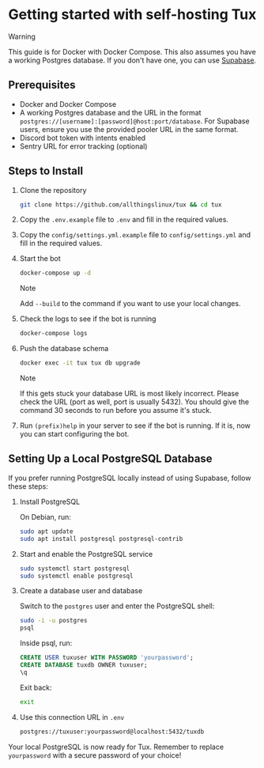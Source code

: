 # Getting started with self-hosting Tux

> [!WARNING]
> This guide is for Docker with Docker Compose. This also assumes you have a working Postgres database. If you don't have one, you can use [Supabase](https://supabase.io/).

## Prerequisites

- Docker and Docker Compose
- A working Postgres database and the URL in the format `postgres://[username]:[password]@host:port/database`. For Supabase users, ensure you use the provided pooler URL in the same format.
- Discord bot token with intents enabled
- Sentry URL for error tracking (optional)

## Steps to Install

1. Clone the repository

    ```bash
    git clone https://github.com/allthingslinux/tux && cd tux
    ```

2. Copy the `.env.example` file to `.env` and fill in the required values.

3. Copy the `config/settings.yml.example` file to `config/settings.yml` and fill in the required values.

4. Start the bot

    ```bash
    docker-compose up -d
    ```

    > [!NOTE]
    > Add `--build` to the command if you want to use your local changes.

5. Check the logs to see if the bot is running

    ```bash
    docker-compose logs
    ```

6. Push the database schema

    ```bash
    docker exec -it tux tux db upgrade
    ```

    > [!NOTE]
    > If this gets stuck your database URL is most likely incorrect. Please check the URL (port as well, port is usually 5432). You should give the command 30 seconds to run before you assume it's stuck.

7. Run `(prefix)help` in your server to see if the bot is running. If it is, now you can start configuring the bot.

## Setting Up a Local PostgreSQL Database

If you prefer running PostgreSQL locally instead of using Supabase, follow these steps:

1. Install PostgreSQL

   On Debian, run:

   ```bash
   sudo apt update
   sudo apt install postgresql postgresql-contrib
   ```

2. Start and enable the PostgreSQL service

   ```bash
   sudo systemctl start postgresql
   sudo systemctl enable postgresql
   ```

3. Create a database user and database

   Switch to the `postgres` user and enter the PostgreSQL shell:

   ```bash
   sudo -i -u postgres
   psql
   ```

   Inside psql, run:

   ```sql
   CREATE USER tuxuser WITH PASSWORD 'yourpassword';
   CREATE DATABASE tuxdb OWNER tuxuser;
   \q
   ```

   Exit back:

   ```bash
   exit
   ```

4. Use this connection URL in `.env`

   ```bash
   postgres://tuxuser:yourpassword@localhost:5432/tuxdb
   ```

Your local PostgreSQL is now ready for Tux. Remember to replace `yourpassword` with a secure password of your choice!

